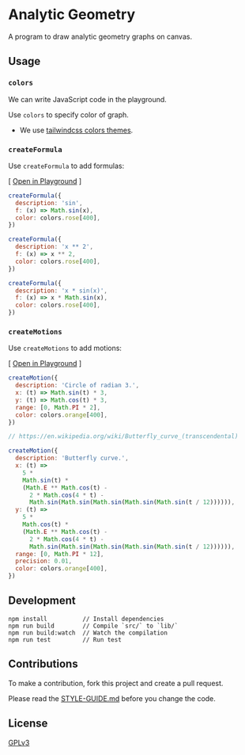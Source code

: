 # Analytic Geometry

A program to draw analytic geometry graphs on canvas.

## Usage

### `colors`

We can write JavaScript code in the playground.

Use `colors` to specify color of graph.

- We use [tailwindcss colors themes](https://tailwindcss.com/docs/customizing-colors).

### `createFormula`

Use `createFormula` to add formulas:

[ [Open in Playground](https://analytic-geometry.xieyuheng.com/playground/Y3JlYXRlRm9ybXVsYSh7CiAgZGVzY3JpcHRpb246ICdzaW4nLAogIGY6ICh4KSA9PiBNYXRoLnNpbih4KSwKICBjb2xvcjogY29sb3JzLnJvc2VbNDAwXSwKfSkKCmNyZWF0ZUZvcm11bGEoewogIGRlc2NyaXB0aW9uOiAneCAqKiAyJywKICBmOiAoeCkgPT4geCAqKiAyLAogIGNvbG9yOiBjb2xvcnMucm9zZVs0MDBdLAp9KQoKY3JlYXRlRm9ybXVsYSh7CiAgZGVzY3JpcHRpb246ICd4ICogc2luKHgpJywKICBmOiAoeCkgPT4geCAqIE1hdGguc2luKHgpLAogIGNvbG9yOiBjb2xvcnMucm9zZVs0MDBdLAp9KQ) ]

```js
createFormula({
  description: 'sin',
  f: (x) => Math.sin(x),
  color: colors.rose[400],
})

createFormula({
  description: 'x ** 2',
  f: (x) => x ** 2,
  color: colors.rose[400],
})

createFormula({
  description: 'x * sin(x)',
  f: (x) => x * Math.sin(x),
  color: colors.rose[400],
})
```

### `createMotions`

Use `createMotions` to add motions:

[ [Open in Playground](https://analytic-geometry.xieyuheng.com/playground/Y3JlYXRlTW90aW9uKHsKICBkZXNjcmlwdGlvbjogJ0NpcmNsZSBvZiByYWRpYW4gMy4nLAogIHg6ICh0KSA9PiBNYXRoLnNpbih0KSAqIDMsCiAgeTogKHQpID0-IE1hdGguY29zKHQpICogMywKICByYW5nZTogWzAsIE1hdGguUEkgKiAyXSwKICBjb2xvcjogY29sb3JzLm9yYW5nZVs0MDBdLAp9KQoKLy8gaHR0cHM6Ly9lbi53aWtpcGVkaWEub3JnL3dpa2kvQnV0dGVyZmx5X2N1cnZlXyh0cmFuc2NlbmRlbnRhbCkKCmNyZWF0ZU1vdGlvbih7CiAgZGVzY3JpcHRpb246ICdCdXR0ZXJmbHkgY3VydmUuJywKICB4OiAodCkgPT4KICAgIDUgKgogICAgTWF0aC5zaW4odCkgKgogICAgKE1hdGguRSAqKiBNYXRoLmNvcyh0KSAtCiAgICAgIDIgKiBNYXRoLmNvcyg0ICogdCkgLQogICAgICBNYXRoLnNpbihNYXRoLnNpbihNYXRoLnNpbihNYXRoLnNpbihNYXRoLnNpbih0IC8gMTIpKSkpKSksCiAgeTogKHQpID0-CiAgICA1ICoKICAgIE1hdGguY29zKHQpICoKICAgIChNYXRoLkUgKiogTWF0aC5jb3ModCkgLQogICAgICAyICogTWF0aC5jb3MoNCAqIHQpIC0KICAgICAgTWF0aC5zaW4oTWF0aC5zaW4oTWF0aC5zaW4oTWF0aC5zaW4oTWF0aC5zaW4odCAvIDEyKSkpKSkpLAogIHJhbmdlOiBbMCwgTWF0aC5QSSAqIDEyXSwKICBwcmVjaXNpb246IDAuMDEsCiAgY29sb3I6IGNvbG9ycy5vcmFuZ2VbNDAwXSwKfSk) ]

```js
createMotion({
  description: 'Circle of radian 3.',
  x: (t) => Math.sin(t) * 3,
  y: (t) => Math.cos(t) * 3,
  range: [0, Math.PI * 2],
  color: colors.orange[400],
})

// https://en.wikipedia.org/wiki/Butterfly_curve_(transcendental)

createMotion({
  description: 'Butterfly curve.',
  x: (t) =>
    5 *
    Math.sin(t) *
    (Math.E ** Math.cos(t) -
      2 * Math.cos(4 * t) -
      Math.sin(Math.sin(Math.sin(Math.sin(Math.sin(t / 12)))))),
  y: (t) =>
    5 *
    Math.cos(t) *
    (Math.E ** Math.cos(t) -
      2 * Math.cos(4 * t) -
      Math.sin(Math.sin(Math.sin(Math.sin(Math.sin(t / 12)))))),
  range: [0, Math.PI * 12],
  precision: 0.01,
  color: colors.orange[400],
})
```

## Development

```
npm install          // Install dependencies
npm run build        // Compile `src/` to `lib/`
npm run build:watch  // Watch the compilation
npm run test         // Run test
```

## Contributions

To make a contribution, fork this project and create a pull request.

Please read the [STYLE-GUIDE.md](STYLE-GUIDE.md) before you change the code.

## License

[GPLv3](LICENSE)

